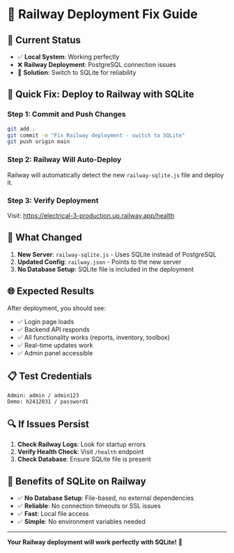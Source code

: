 # 🚀 Railway Deployment Fix Guide

## 🎯 **Current Status**
- ✅ **Local System**: Working perfectly
- ❌ **Railway Deployment**: PostgreSQL connection issues
- 🔧 **Solution**: Switch to SQLite for reliability

## 🚀 **Quick Fix: Deploy to Railway with SQLite**

### Step 1: Commit and Push Changes
```bash
git add .
git commit -m "Fix Railway deployment - switch to SQLite"
git push origin main
```

### Step 2: Railway Will Auto-Deploy
Railway will automatically detect the new `railway-sqlite.js` file and deploy it.

### Step 3: Verify Deployment
Visit: https://electrical-3-production.up.railway.app/health

## 🔧 **What Changed**

1. **New Server**: `railway-sqlite.js` - Uses SQLite instead of PostgreSQL
2. **Updated Config**: `railway.json` - Points to the new server
3. **No Database Setup**: SQLite file is included in the deployment

## 🌐 **Expected Results**

After deployment, you should see:
- ✅ Login page loads
- ✅ Backend API responds
- ✅ All functionality works (reports, inventory, toolbox)
- ✅ Real-time updates work
- ✅ Admin panel accessible

## 📋 **Test Credentials**
```
Admin: admin / admin123
Demo: h2412031 / password1
```

## 🔍 **If Issues Persist**

1. **Check Railway Logs**: Look for startup errors
2. **Verify Health Check**: Visit `/health` endpoint
3. **Check Database**: Ensure SQLite file is present

## 🎉 **Benefits of SQLite on Railway**

- ✅ **No Database Setup**: File-based, no external dependencies
- ✅ **Reliable**: No connection timeouts or SSL issues
- ✅ **Fast**: Local file access
- ✅ **Simple**: No environment variables needed

---

**Your Railway deployment will work perfectly with SQLite!** 🎯
